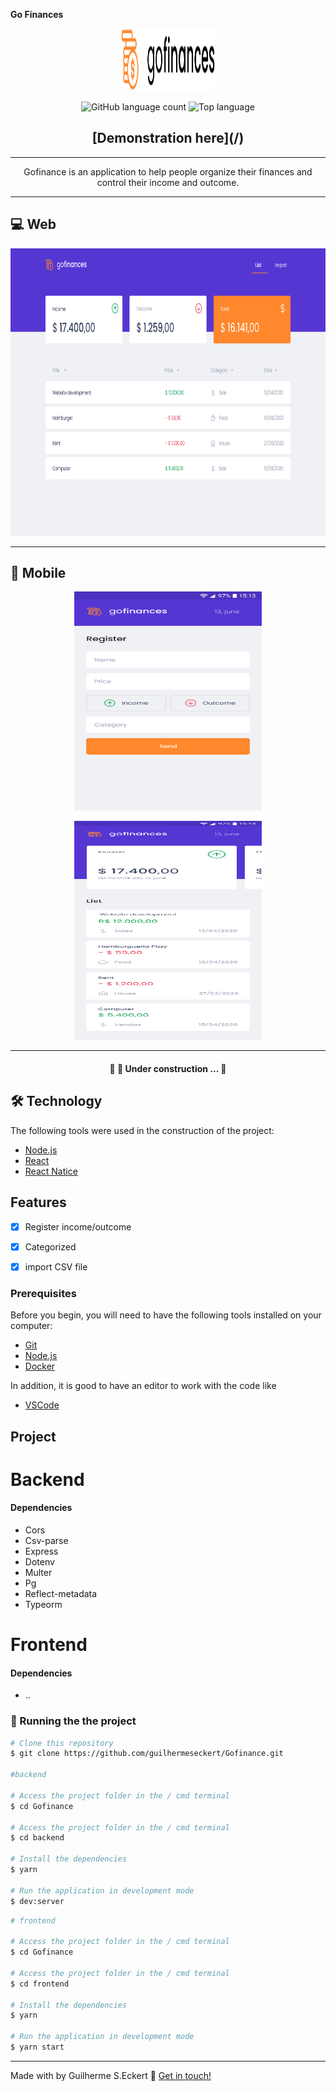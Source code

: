  **Go Finances**


<p align="center">
  <img width="150" height="100" src="img/logo.svg">
</p>

<p align="center">
  <img alt="GitHub language count" src="https://img.shields.io/github/languages/count/commonality/readme-inspector.svg">
  <img alt="Top language" src="https://img.shields.io/github/languages/top/commonality/readme-inspector.svg">
</p>


<h2 align="center">
   [Demonstration here](/)
</h2>

---

<div align="center">
  Gofinance is an application to help people organize their finances and control their income and outcome.
</div>


---

## 💻 Web
 <p align="center">
  <img width="680" height="460" src="img/web.png">
</p>

---

## 📱 Mobile

<p align="center">
  <img width="300" height="350" src="img/mobile.png">
</p>

<p align="center">
  <img width="300" height="350" src="img/mobile_1.png">
</p>


</div>

---

<h4 align="center">
	🚧  🚀 Under  construction ...  🚧
</h4>


## 🛠 Technology

The following tools were used in the construction of the project:

- [Node.js](https://nodejs.org/en/)
- [React](https://pt-br.reactjs.org/)
- [React Natice](https://reactnative.dev/)



## Features

- [x] Register income/outcome
- [x] Categorized
- [x] import CSV file




### Prerequisites

Before you begin, you will need to have the following tools installed on your computer:

 - [Git](https://git-scm.com)
 - [Node.js](https://nodejs.org/en/)
 - [Docker](https://www.docker.com/)

In addition, it is good to have an editor to work with the code like

 - [VSCode](https://code.visualstudio.com/)


## Project

# Backend


#### Dependencies

- Cors
- Csv-parse
- Express
- Dotenv
- Multer
- Pg
- Reflect-metadata
- Typeorm



# Frontend

#### Dependencies

- ..


### 🎲 Running the the project

``` bash
# Clone this repository
$ git clone https://github.com/guilhermeseckert/Gofinance.git

#backend

# Access the project folder in the / cmd terminal
$ cd Gofinance

# Access the project folder in the / cmd terminal
$ cd backend

# Install the dependencies
$ yarn

# Run the application in development mode
$ dev:server

```


``` bash
# frontend

# Access the project folder in the / cmd terminal
$ cd Gofinance

# Access the project folder in the / cmd terminal
$ cd frontend

# Install the dependencies
$ yarn

# Run the application in development mode
$ yarn start

```



---
Made with by Guilherme S.Eckert :wave: [Get in touch!](https://www.linkedin.com/in/guilherme-eckert/)
